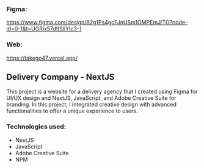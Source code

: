### Figma:
https://www.figma.com/design/82g1Ps4gcFJnUSm1OMPEmJ/TG?node-id=0-1&t=UGRlx57d9SliYIc3-1
### Web:
https://takego47.vercel.app/
## Delivery Company - NextJS

This project is a website for a delivery agency that I created using Figma for UI/UX design and NextJS, JavaScript, and Adobe Creative Suite for branding. In this project, I integrated creative design with advanced functionalities to offer a unique experience to users.

### Technologies used:
- NextJS
- JavaScript
- Adobe Creative Suite
- NPM 
